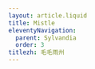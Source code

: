 ```yaml
---
layout: article.liquid
title: Mistle
eleventyNavigation:
  parent: Sylvandia
  order: 3
titlezh: 毛毛雨州
---
```

